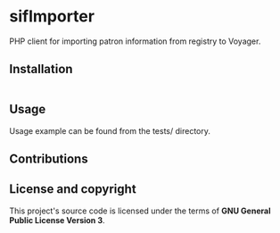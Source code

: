 # sifImporter

PHP client for importing patron information from registry to Voyager. 

## Installation

```
```

## Usage

Usage example can be found from the tests/ directory.

## Contributions

## License and copyright

This project's source code is licensed under the terms of **GNU General Public License Version 3**.
